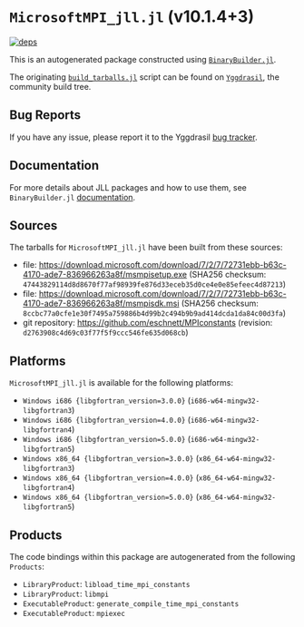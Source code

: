 # `MicrosoftMPI_jll.jl` (v10.1.4+3)

[![deps](https://juliahub.com/docs/MicrosoftMPI_jll/deps.svg)](https://juliahub.com/ui/Packages/General/MicrosoftMPI_jll/)

This is an autogenerated package constructed using [`BinaryBuilder.jl`](https://github.com/JuliaPackaging/BinaryBuilder.jl).

The originating [`build_tarballs.jl`](https://github.com/JuliaPackaging/Yggdrasil/blob/cbaf27290b0a5ae5dc224ab820bec53359e2bdcc/M/MicrosoftMPI/build_tarballs.jl) script can be found on [`Yggdrasil`](https://github.com/JuliaPackaging/Yggdrasil/), the community build tree.

## Bug Reports

If you have any issue, please report it to the Yggdrasil [bug tracker](https://github.com/JuliaPackaging/Yggdrasil/issues).

## Documentation

For more details about JLL packages and how to use them, see `BinaryBuilder.jl` [documentation](https://docs.binarybuilder.org/stable/jll/).

## Sources

The tarballs for `MicrosoftMPI_jll.jl` have been built from these sources:

* file: https://download.microsoft.com/download/7/2/7/72731ebb-b63c-4170-ade7-836966263a8f/msmpisetup.exe (SHA256 checksum: `47443829114d8d8670f77af98939fe876d33eceb35d0ce4e0e85efeec4d87213`)
* file: https://download.microsoft.com/download/7/2/7/72731ebb-b63c-4170-ade7-836966263a8f/msmpisdk.msi (SHA256 checksum: `8ccbc77a0cfe1e30f7495a759886b4d99b2c494b9b9ad414dcda1da84c00d3fa`)
* git repository: https://github.com/eschnett/MPIconstants (revision: `d2763908c4d69c03f77f5f9ccc546fe635d068cb`)

## Platforms

`MicrosoftMPI_jll.jl` is available for the following platforms:

* `Windows i686 {libgfortran_version=3.0.0}` (`i686-w64-mingw32-libgfortran3`)
* `Windows i686 {libgfortran_version=4.0.0}` (`i686-w64-mingw32-libgfortran4`)
* `Windows i686 {libgfortran_version=5.0.0}` (`i686-w64-mingw32-libgfortran5`)
* `Windows x86_64 {libgfortran_version=3.0.0}` (`x86_64-w64-mingw32-libgfortran3`)
* `Windows x86_64 {libgfortran_version=4.0.0}` (`x86_64-w64-mingw32-libgfortran4`)
* `Windows x86_64 {libgfortran_version=5.0.0}` (`x86_64-w64-mingw32-libgfortran5`)

## Products

The code bindings within this package are autogenerated from the following `Products`:

* `LibraryProduct`: `libload_time_mpi_constants`
* `LibraryProduct`: `libmpi`
* `ExecutableProduct`: `generate_compile_time_mpi_constants`
* `ExecutableProduct`: `mpiexec`
